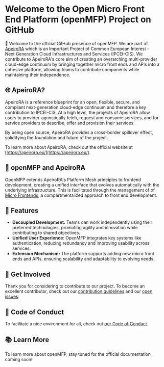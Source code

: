 # Welcome to the Open Micro Front End Platform (openMFP) Project on GitHub

:wave: Welcome to the official GitHub presence of openMFP. We are part of [ApeiroRA](https://apeirora.eu/content/projects/) which is an Important Project of Common European Interest - Next Generation Cloud Infrastructures and Services (IPCEI-CIS). We contribute to ApeiroRA's core aim of creating an overarching multi-provider cloud-edge continuum by bringing
together micro front ends and APIs into a cohesive platform, allowing teams to contribute components while maintaining their independence. 

## :globe_with_meridians: ApeiroRA?

ApeiroRA is a reference blueprint for an open, flexible, secure, and compliant next-generation cloud-edge continuum and therefore a key contribution to IPCEI-CIS. At a high level, the projects of ApeiroRA allow users to provider-agnostically fetch, request and consume services, and for service providers to describe, offer and provision their services.

By being open source, ApeiroRA provides a cross-border spillover effect, solidifying the foundation and future of the project.

To learn more about ApeiroRA, check out the official website at [https://apeirora.eu/](https://apeirora.eu/).

## :handshake: openMFP and ApeiroRA

OpenMFP extends ApeiroRA's Platform Mesh principles to frontend development, creating a unified interface that evolves automatically with the underlying infrastructure. This is facilitated through the management of
of [Micro Frontends](https://www.turing.com/blog/micro-frontends-what-are-they-when-to-use-them), a compartmentalized approach to front end development.

## :penguin: Features

- **Decoupled Development:** Teams can work independently using their preferred technologies, promoting agility and innovation while contributing to shared objectives.
- **Unified User Experience:** OpenMFP integrates key systems like authentication, reducing redundancy and improving usability across services.
- **Extension Mechanism:** The platform supports adding new micro front ends and APIs, ensuring scalability and adaptability to evolving needs.

## :busts_in_silhouette: Get Involved

Thank you for considering to contribute to our project.
To become an excellent contributor, check out our [contribution guidelines](https://github.com/openmfp/account-operator/blob/07b13e7a86d6483da59a4977b916b303fc479d3b/CONTRIBUTING.md) and our [open issues](https://github.com/issues?q=is%3Aopen+is%3Aissue+org%3Aopenmfp+archived%3Afalse+).

## :blue_heart: Code of Conduct

To facilitate a nice environment for all, check out [our Code of Conduct](https://github.com/openmfp/.github/blob/main/CODE_OF_CONDUCT.md).

## :books: Learn More

To learn more about openMFP, stay tuned for the official documentation coming soon!